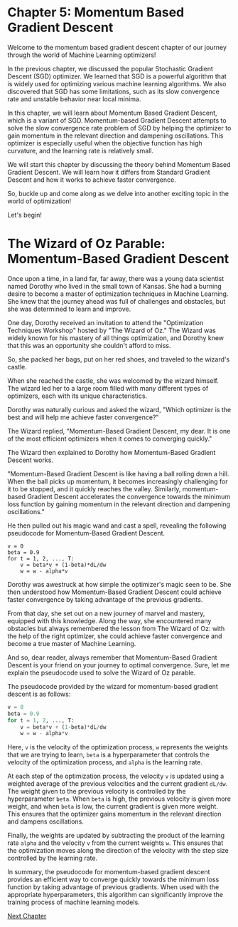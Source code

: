 # Chapter 5: Momentum Based Gradient Descent

Welcome to the momentum based gradient descent chapter of our journey through the world of Machine Learning optimizers!

In the previous chapter, we discussed the popular Stochastic Gradient Descent (SGD) optimizer. We learned that SGD is a powerful algorithm that is widely used for optimizing various machine learning algorithms. We also discovered that SGD has some limitations, such as its slow convergence rate and unstable behavior near local minima.

In this chapter, we will learn about Momentum Based Gradient Descent, which is a variant of SGD. Momentum-based Gradient Descent attempts to solve the slow convergence rate problem of SGD by helping the optimizer to gain momentum in the relevant direction and dampening oscillations. This optimizer is especially useful when the objective function has high curvature, and the learning rate is relatively small. 

We will start this chapter by discussing the theory behind Momentum Based Gradient Descent. We will learn how it differs from Standard Gradient Descent and how it works to achieve faster convergence. 

So, buckle up and come along as we delve into another exciting topic in the world of optimization! 

Let's begin!
# The Wizard of Oz Parable: Momentum-Based Gradient Descent

Once upon a time, in a land far, far away, there was a young data scientist named Dorothy who lived in the small town of Kansas. She had a burning desire to become a master of optimization techniques in Machine Learning. She knew that the journey ahead was full of challenges and obstacles, but she was determined to learn and improve.

One day, Dorothy received an invitation to attend the "Optimization Techniques Workshop" hosted by "The Wizard of Oz." The Wizard was widely known for his mastery of all things optimization, and Dorothy knew that this was an opportunity she couldn't afford to miss. 

So, she packed her bags, put on her red shoes, and traveled to the wizard's castle. 

When she reached the castle, she was welcomed by the wizard himself. The wizard led her to a large room filled with many different types of optimizers, each with its unique characteristics.

Dorothy was naturally curious and asked the wizard, "Which optimizer is the best and will help me achieve faster convergence?"

The Wizard replied, "Momentum-Based Gradient Descent, my dear. It is one of the most efficient optimizers when it comes to converging quickly."

The Wizard then explained to Dorothy how Momentum-Based Gradient Descent works. 

"Momentum-Based Gradient Descent is like having a ball rolling down a hill. When the ball picks up momentum, it becomes increasingly challenging for it to be stopped, and it quickly reaches the valley. Similarly, momentum-based Gradient Descent accelerates the convergence towards the minimum loss function by gaining momentum in the relevant direction and dampening oscillations."

He then pulled out his magic wand and cast a spell, revealing the following pseudocode for Momentum-Based Gradient Descent.

```
v = 0
beta = 0.9
for t = 1, 2, ..., T:
    v = beta*v + (1-beta)*dL/dw
    w = w - alpha*v
```
Dorothy was awestruck at how simple the optimizer's magic seen to be. She then understood how Momentum-Based Gradient Descent could achieve faster convergence by taking advantage of the previous gradients.

From that day, she set out on a new journey of marvel and mastery, equipped with this knowledge. Along the way, she encountered many obstacles but always remembered the lesson from The Wizard of Oz: with the help of the right optimizer, she could achieve faster convergence and become a true master of Machine Learning.

And so, dear reader, always remember that Momentum-Based Gradient Descent is your friend on your journey to optimal convergence.
Sure, let me explain the pseudocode used to solve the Wizard of Oz parable. 

The pseudocode provided by the wizard for momentum-based gradient descent is as follows:

```python
v = 0
beta = 0.9
for t = 1, 2, ..., T:
    v = beta*v + (1-beta)*dL/dw
    w = w - alpha*v
```

Here, `v` is the velocity of the optimization process, `w` represents the weights that we are trying to learn, `beta` is a hyperparameter that controls the velocity of the optimization process, and `alpha` is the learning rate.

At each step of the optimization process, the velocity `v` is updated using a weighted average of the previous velocities and the current gradient `dL/dw`. The weight given to the previous velocity is controlled by the hyperparameter `beta`. When `beta` is high, the previous velocity is given more weight, and when `beta` is low, the current gradient is given more weight. This ensures that the optimizer gains momentum in the relevant direction and dampens oscillations. 

Finally, the weights are updated by subtracting the product of the learning rate `alpha` and the velocity `v` from the current weights `w`. This ensures that the optimization moves along the direction of the velocity with the step size controlled by the learning rate.

In summary, the pseudocode for momentum-based gradient descent provides an efficient way to converge quickly towards the minimum loss function by taking advantage of previous gradients. When used with the appropriate hyperparameters, this algorithm can significantly improve the training process of machine learning models.


[Next Chapter](06_Chapter06.md)